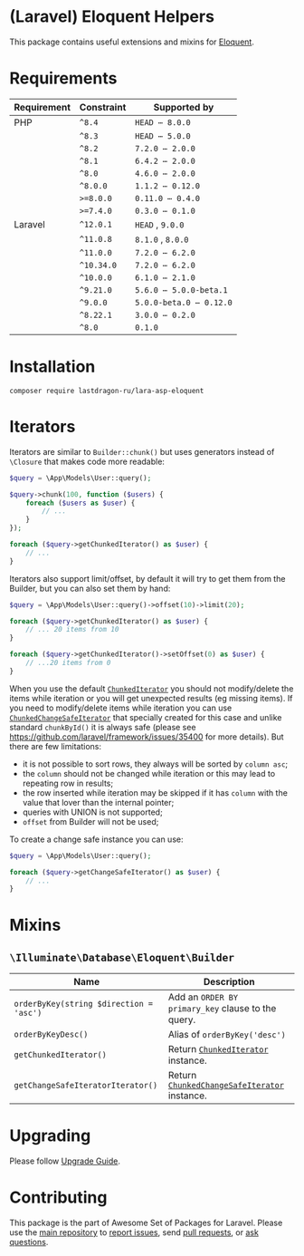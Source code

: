 # (Laravel) Eloquent Helpers

This package contains useful extensions and mixins for [Eloquent](https://laravel.com/docs/eloquent).

[include:artisan]: <lara-asp-documentator:requirements "{$directory}">
[//]: # (start: preprocess/78cfc4c7c7c55577)
[//]: # (warning: Generated automatically. Do not edit.)

# Requirements

| Requirement  | Constraint          | Supported by |
|--------------|---------------------|------------------|
|  PHP  | `^8.4` |   `HEAD ⋯ 8.0.0`   |
|  | `^8.3` |   `HEAD ⋯ 5.0.0`   |
|  | `^8.2` |   `7.2.0 ⋯ 2.0.0`   |
|  | `^8.1` |   `6.4.2 ⋯ 2.0.0`   |
|  | `^8.0` |   `4.6.0 ⋯ 2.0.0`   |
|  | `^8.0.0` |   `1.1.2 ⋯ 0.12.0`   |
|  | `>=8.0.0` |   `0.11.0 ⋯ 0.4.0`   |
|  | `>=7.4.0` |   `0.3.0 ⋯ 0.1.0`   |
|  Laravel  | `^12.0.1` |  `HEAD`  ,  `9.0.0`   |
|  | `^11.0.8` |  `8.1.0`  ,  `8.0.0`   |
|  | `^11.0.0` |   `7.2.0 ⋯ 6.2.0`   |
|  | `^10.34.0` |   `7.2.0 ⋯ 6.2.0`   |
|  | `^10.0.0` |   `6.1.0 ⋯ 2.1.0`   |
|  | `^9.21.0` |   `5.6.0 ⋯ 5.0.0-beta.1`   |
|  | `^9.0.0` |   `5.0.0-beta.0 ⋯ 0.12.0`   |
|  | `^8.22.1` |   `3.0.0 ⋯ 0.2.0`   |
|  | `^8.0` |  `0.1.0`   |

[//]: # (end: preprocess/78cfc4c7c7c55577)

[include:template]: ../../docs/Shared/Installation.md ({"data": {"package": "eloquent"}})
[//]: # (start: preprocess/f8eefcb07ebebf48)
[//]: # (warning: Generated automatically. Do not edit.)

# Installation

```shell
composer require lastdragon-ru/lara-asp-eloquent
```

[//]: # (end: preprocess/f8eefcb07ebebf48)

# Iterators

Iterators are similar to `Builder::chunk()` but uses generators instead of `\Closure` that makes code more readable:

```php
$query = \App\Models\User::query();

$query->chunk(100, function ($users) {
    foreach ($users as $user) {
        // ...
    }
});

foreach ($query->getChunkedIterator() as $user) {
    // ...
}
```

Iterators also support limit/offset, by default it will try to get them from the Builder, but you can also set them by hand:

```php
$query = \App\Models\User::query()->offset(10)->limit(20);

foreach ($query->getChunkedIterator() as $user) {
    // ... 20 items from 10
}

foreach ($query->getChunkedIterator()->setOffset(0) as $user) {
    // ...20 items from 0
}
```

When you use the default [`ChunkedIterator`](./src/Iterators/ChunkedIterator.php) you should not modify/delete the items while iteration or you will get unexpected results (eg missing items). If you need to modify/delete items while iteration you can use [`ChunkedChangeSafeIterator`](./src/Iterators/ChunkedChangeSafeIterator.php) that specially created for this case and unlike standard `chunkById()` it is always safe (please see <https://github.com/laravel/framework/issues/35400> for more details). But there are few limitations:

* it is not possible to sort rows, they always will be sorted by `column asc`;
* the `column` should not be changed while iteration or this may lead to repeating row in results;
* the row inserted while iteration may be skipped if it has `column` with the value that lover than the internal pointer;
* queries with UNION is not supported;
* `offset` from Builder will not be used;

To create a change safe instance you can use:

```php
$query = \App\Models\User::query();

foreach ($query->getChangeSafeIterator() as $user) {
    // ...
}
```

# Mixins

## `\Illuminate\Database\Eloquent\Builder`

| Name                                    | Description                                                                                   |
|-----------------------------------------|-----------------------------------------------------------------------------------------------|
| `orderByKey(string $direction = 'asc')` | Add an `ORDER BY primary_key` clause to the query.                                            |
| `orderByKeyDesc()`                      | Alias of `orderByKey('desc')`                                                                 |
| `getChunkedIterator()`                  | Return [`ChunkedIterator`](./src/Iterators/ChunkedIterator.php) instance.                     |
| `getChangeSafeIteratorIterator()`       | Return [`ChunkedChangeSafeIterator`](./src/Iterators/ChunkedChangeSafeIterator.php) instance. |

# Upgrading

Please follow [Upgrade Guide](UPGRADE.md).

[include:file]: ../../docs/Shared/Contributing.md
[//]: # (start: preprocess/c4ba75080f5a48b7)
[//]: # (warning: Generated automatically. Do not edit.)

# Contributing

This package is the part of Awesome Set of Packages for Laravel. Please use the [main repository](https://github.com/LastDragon-ru/lara-asp) to [report issues](https://github.com/LastDragon-ru/lara-asp/issues), send [pull requests](https://github.com/LastDragon-ru/lara-asp/pulls), or [ask questions](https://github.com/LastDragon-ru/lara-asp/discussions).

[//]: # (end: preprocess/c4ba75080f5a48b7)
